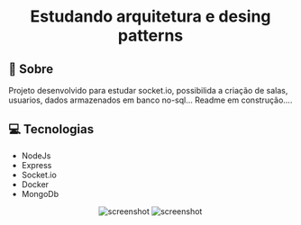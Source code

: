 <h1 align="center">
  Estudando arquitetura e desing patterns
</h1>

## :rocket: Sobre

 Projeto desenvolvido para estudar socket.io, possibilida a criação de salas, usuarios, dados armazenados em banco no-sql...
 Readme em construção.... 

## :computer: Tecnologias
- NodeJs
- Express
- Socket.io
- Docker
- MongoDb

<p align="center">
  <img src=".github/img2.png" alt="screenshot" >
  <img src=".github/img.png" alt="screenshot" >
</p> 
  



